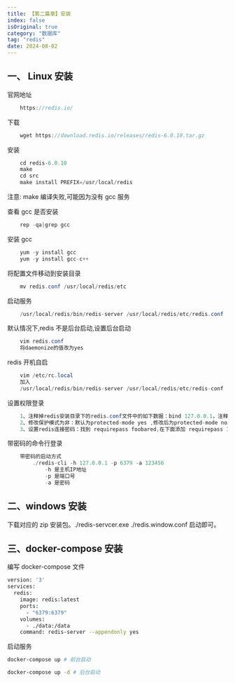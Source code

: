 ```yaml
---
title: 【第二篇章】安装
index: false
isOriginal: true
category: "数据库"
tag: "redis"
date: 2024-08-02
---
```


## 一、 Linux 安装

官网地址
```java
    https://redis.io/
```

下载
```java    
    wget https://download.redis.io/releases/redis-6.0.10.tar.gz          
```

安装
```java
    cd redis-6.0.10
    make      
    cd src
    make install PREFIX=/usr/local/redis
```

注意: make 编译失败,可能因为没有 gcc 服务

查看 gcc 是否安装
```java
    rep -qa|grep gcc          
```

安装 gcc
```java
    yum -y install gcc  
    yum -y install gcc-c++  
```

将配置文件移动到安装目录
```java
    mv redis.conf /usr/local/redis/etc    
```

启动服务
```java
    /usr/local/redis/bin/redis-server /usr/local/redis/etc/redis.conf
```

默认情况下,redis 不是后台启动,设置后台启动
```java
    vim redis.conf
    将daemonize的值改为yes
```

redis 开机自启
```java
    vim /etc/rc.local
    加入
    /usr/local/redis/bin/redis-server /usr/local/redis/etc/redis-conf
```

设置权限登录
```java
    1、注释掉redis安装目录下的redis.conf文件中的如下数据：bind 127.0.0.1，注释#bind 127.0.0.1   或者修改bind 0.0.0.0。
    2、修改保护模式为非：默认为protected-mode yes ,修改后为protected-mode no。
    3、设置redis连接密码：找到 requirepass foobared,在下面添加 requirepass 123456。
```

带密码的命令行登录
```java
    带密码的启动方式
        ./redis-cli -h 127.0.0.1 -p 6379 -a 123456
            -h 是主机IP地址
            -p 是端口号
            -a 是密码
```

## 二、windows 安装

下载对应的 zip 安装包。./redis-servcer.exe ./redis.window.conf 启动即可。

## 三、docker-compose 安装

编写 docker-compose 文件
```bash
version: '3'
services:
  redis:
    image: redis:latest
    ports:
      - "6379:6379"
    volumes:
      - ./data:/data
    command: redis-server --appendonly yes
```

启动服务
```bash
docker-compose up # 前台启动

docker-compose up -d # 后台启动
```